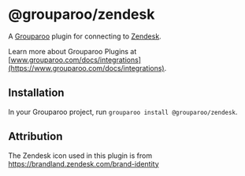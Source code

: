 # @grouparoo/zendesk

A [Grouparoo](https://www.grouparoo.com) plugin for connecting to [Zendesk](https://www.zendesk.com).

Learn more about Grouparoo Plugins at [www.grouparoo.com/docs/integrations](https://www.grouparoo.com/docs/integrations).

## Installation

In your Grouparoo project, run `grouparoo install @grouparoo/zendesk`.

## Attribution

The Zendesk icon used in this plugin is from https://brandland.zendesk.com/brand-identity
